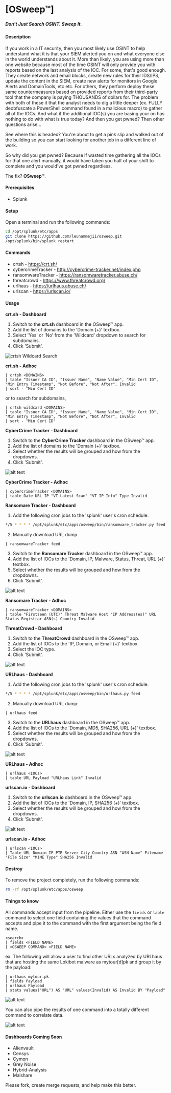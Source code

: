 # [OSweep™]  
##### Don't Just Search OSINT. Sweep It.  

#### Description  
If you work in a IT security, then you most likely use OSINT to help understand what it is that your SIEM alerted you on and what everyone else in the world understands about it. More than likely, you are using more than one website because most of the time OSINT will only provide you with reports based on the last analysis of the IOC. For some, that's good enough. They create network and email blocks, create new rules for their IDS/IPS, update the content in the SIEM, create new alerts for monitors in Google Alerts and DomainTools, etc etc. For others, they perform deploy these same countermeasures based on provided reports from their third-party tool that the company is paying THOUSANDS of dollars for. The problem with both of these it that the analyst needs to dig a little deeper (ex. FULLY deobfuscate a PowerShell command found in a malicious macro) to gather all of the IOCs. And what if the additional IOC(s) you are basing your on has nothing to do with what is true today? And then you get pwned? Then other questions arise...  

See where this is headed? You're about to get a pink slip and walked out of the building so you can start looking for another job in a different line of work.  

So why did you get pwned? Because if wasted time gathering all the IOCs for that one alert manually, it would have taken you half of your shift to complete and you would've got pwned regardless.  

The fix? **OSweep™**.  

#### Prerequisites  
- Splunk  

#### Setup  
Open a terminal and run the following commands:  
```bash
cd /opt/splunk/etc/apps
git clone https://github.com/leunammejii/osweep.git
/opt/splunk/bin/splunk restart
```

#### Commands  
- crtsh - https://crt.sh/  
- cybercrimeTracker - http://cybercrime-tracker.net/index.php  
- ransomwareTracker - https://ransomwaretracker.abuse.ch/  
- threatcrowd - https://www.threatcrowd.org/  
- urlhaus - https://urlhaus.abuse.ch/  
- urlscan - https://urlscan.io/  

#### Usage    
**<span>crt</span>.sh - Dashboard**
1. Switch to the **<span>crt</span>.sh** dashboard in the OSweep™ app.  
2. Add the list of domains to the 'Domain (+)' textbox.  
3. Select 'Yes' or 'No' from the 'Wildcard' dropdown to search for subdomains.  
4. Click 'Submit'.  

![crtsh Wildcard Search](https://github.com/leunammejii/osweep/blob/master/static/assets/crtsh_dashboard.png)  

**<span>crt</span>.sh - Adhoc**
```
| crtsh <DOMAINS>
| table "Issuer CA ID", "Issuer Name", "Name Value", "Min Cert ID", "Min Entry Timestamp", "Not Before", "Not After", Invalid 
| sort - "Min Cert ID"
``` 

or to search for subdomains,  

```
| crtsh wildcard <DOMAINS>
| table "Issuer CA ID", "Issuer Name", "Name Value", "Min Cert ID", "Min Entry Timestamp", "Not Before", "Not After", Invalid 
| sort - "Min Cert ID"
```  

**CyberCrime Tracker - Dashboard**
1. Switch to the **CyberCrime Tracker** dashboard in the OSweep™ app.
2. Add the list of domains to the 'Domain (+)' textbox.  
3. Select whether the results will be grouped and how from the dropdowns.  
4. Click 'Submit'.  

![alt text](https://github.com/leunammejii/osweep/blob/master/static/assets/cybercrimeTracker_dashboard.png)  

**CyberCrime Tracker - Adhoc**
```
| cybercrimeTracker <DOMAINS>
| table Date URL IP "VT Latest Scan" "VT IP Info" Type Invalid
```

**Ransomare Tracker - Dashboard**
1. Add the following cron jobs to the 'splunk' user's cron schedule:  
```bash
*/5 * * * * /opt/splunk/etc/apps/osweep/bin/ransomware_tracker.py feed
```
2. Manually download URL dump  
```
| ransomwareTracker feed
```
3. Switch to the **Ransomare Tracker** dashboard in the OSweep™ app.  
4. Add the list of IOCs to the 'Domain, IP, Malware, Status, Threat, URL (+)' 
textbox.  
5. Select whether the results will be grouped and how from the dropdowns.  
6. Click 'Submit'.  

![alt text](https://github.com/leunammejii/osweep/blob/master/static/assets/ransomwareTracker_dashboard.png)  

**Ransomare Tracker - Adhoc**
```
| ransomwareTracker <DOMAINS>
| table "Firstseen (UTC)" Threat Malware Host "IP Address(es)" URL Status Registrar ASN(s) Country Invalid
```

**ThreatCrowd - Dashboard**
1. Switch to the **ThreatCrowd** dashboard in the OSweep™ app.  
2. Add the list of IOCs to the 'IP, Domain, or Email (+)' textbox.  
3. Select the IOC type.  
4. Click 'Submit'.  

![alt text](https://github.com/leunammejii/osweep/blob/master/static/assets/threatcrowd_dashboard.png)  

**URLhaus - Dashboard**
1. Add the following cron jobs to the 'splunk' user's cron schedule:  
```bash
*/5 * * * * /opt/splunk/etc/apps/osweep/bin/urlhaus.py feed
```
2. Manually download URL dump:  
```
| urlhaus feed
```
3. Switch to the **URLhaus** dashboard in the OSweep™ app.  
4. Add the list of IOCs to the 'Domain, MD5, SHA256, URL (+)' textbox.  
5. Select whether the results will be grouped and how from the dropdowns.  
6. Click 'Submit'.  

![alt text](https://github.com/leunammejii/osweep/blob/master/static/assets/urlhaus_dashboard.png) 

**URLhaus - Adhoc**
```
| urlhaus <IOCs>
| table URL Payload "URLhaus Link" Invalid
```  

**<span>urlscan</span>.io - Dashboard**
1. Switch to the **<span>urlscan</span>.io** dashboard in the OSweep™ app.  
2. Add the list of IOCs to the 'Domain, IP, SHA256 (+)' textbox.  
3. Select whether the results will be grouped and how from the dropdowns.  
4. Click 'Submit'.  

![alt text](https://github.com/leunammejii/osweep/blob/master/static/assets/urlscan_dashboard.png) 

**<span>urlscan</span>.io - Adhoc**
```
| urlscan <IOCs>
| Table URL Domain IP PTR Server City Country ASN "ASN Name" Filename "File Size" "MIME Type" SHA256 Invalid
```  

#### Destroy  
To remove the project completely,  run the following commands:  
```bash
rm -rf /opt/splunk/etc/apps/osweep
```

#### Things to know  
All commands accept input from the pipeline. Either use the `fields` or `table` command to select one field containing the values that the command accepts and pipe it to the command with the first argument being the field name.  
```
<search>
| fields <FIELD NAME>
| <OSWEEP COMMAND> <FIELD NAME>
```

ex. The following will allow a user to find other URLs analyzed by URLhaus that are hosting the same Lokibot malware as mytour[d]pk and group it by the payload:  
```
| urlhaus mytour.pk 
| fields Payload 
| urlhaus Payload 
| stats values("URL") AS "URL" values(Invalid) AS Invalid BY "Payload"
```

![alt text](https://github.com/leunammejii/osweep/blob/master/static/assets/input_from_pipeline.png)  

You can also pipe the results of one command into a totally different command to correlate data.  

![alt text](https://github.com/leunammejii/osweep/blob/master/static/assets/input_from_pipeline_correlation.png)  

#### Dashboards Coming Soon  
- Alienvault  
- Censys  
- Cymon  
- Grey Noise  
- Hybrid-Analysis  
- Malshare  

Please fork, create merge requests, and help make this better.  
